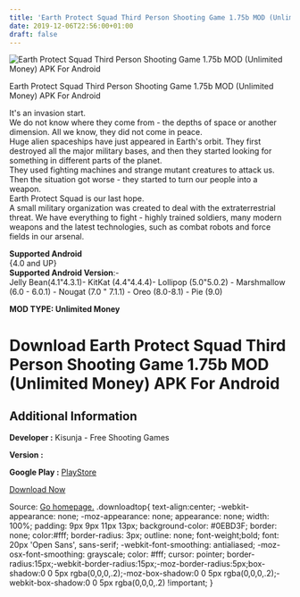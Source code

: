 ```yaml
---
title: 'Earth Protect Squad Third Person Shooting Game 1.75b MOD (Unlimited Money) APK For Android'
date: 2019-12-06T22:56:00+01:00
draft: false
---
```


![Earth Protect Squad Third Person Shooting Game 1.75b MOD (Unlimited Money) APK For Android](https://i0.wp.com/apkhome.net/wp-content/uploads/2019/11/unnamed-2.png "Earth Protect Squad Third Person Shooting Game 1.75b MOD (Unlimited Money) APK For Android")

  

Earth Protect Squad Third Person Shooting Game 1.75b MOD (Unlimited Money) APK For Android

It's an invasion start.  
We do not know where they come from - the depths of space or another dimension. All we know, they did not come in peace.  
Huge alien spaceships have just appeared in Earth's orbit. They first destroyed all the major military bases, and then they started looking for something in different parts of the planet.  
They used fighting machines and strange mutant creatures to attack us. Then the situation got worse - they started to turn our people into a weapon.  
Earth Protect Squad is our last hope.  
A small military organization was created to deal with the extraterrestrial threat. We have everything to fight - highly trained soldiers, many modern weapons and the latest technologies, such as combat robots and force fields in our arsenal.

**Supported Android**  
{4.0 and UP}  
**Supported Android Version**:-  
Jelly Bean(4.1"4.3.1)- KitKat (4.4"4.4.4)- Lollipop (5.0"5.0.2) - Marshmallow (6.0 - 6.0.1) - Nougat (7.0 " 7.1.1) - Oreo (8.0-8.1) - Pie (9.0)

**MOD TYPE: Unlimited Money**

Download Earth Protect Squad Third Person Shooting Game 1.75b MOD (Unlimited Money) APK For Android
===================================================================================================

Additional Information
----------------------

**Developer :** Kisunja - Free Shooting Games

**Version :**

**Google Play :** [PlayStore](https://play.google.com/store/apps/details?id=com.lb4business.tpsgame)

  

[Download Now](https://store4app.co/post/earth-protect-squad-third-person-shooting-game-1-75b-mod-unlimited-money-apk-for-android_1575128825)

  
Source: [Go homepage.](https://store4app.co/post/earth-protect-squad-third-person-shooting-game-1-75b-mod-unlimited-money-apk-for-android_1575128825) .downloadtop{ text-align:center; -webkit-appearance: none; -moz-appearance: none; appearance: none; width: 100%; padding: 9px 9px 11px 13px; background-color: #0EBD3F; border: none; color:#fff; border-radius: 3px; outline: none; font-weight;bold; font: 20px 'Open Sans', sans-serif; -webkit-font-smoothing: antialiased; -moz-osx-font-smoothing: grayscale; color: #fff; cursor: pointer; border-radius:15px;-webkit-border-radius:15px;-moz-border-radius:5px;box-shadow:0 0 5px rgba(0,0,0,.2);-moz-box-shadow:0 0 5px rgba(0,0,0,.2);-webkit-box-shadow:0 0 5px rgba(0,0,0,.2) !important; }